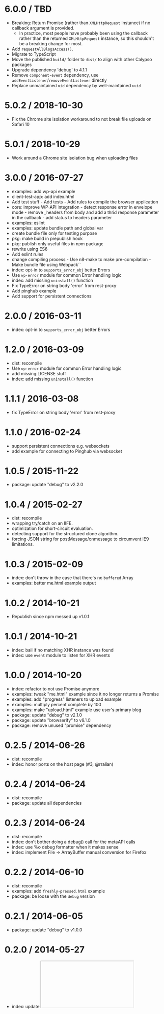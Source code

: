 # 6.0.0 / TBD

- Breaking: Return Promise (rather than `XMLHttpRequest` instance) if no callback argument is provided.
  - In practice, most people have probably been using the callback rather than the returned `XMLHttpRequest` instance, so this shouldn't be a breaking change for most.
- Add `requestAllBlogsAccess()`.
- Migrate to TypeScript
- Move the published `build/` folder to `dist/` to align with other Calypso packages
- Upgrade dependency 'debug' to 4.1.1
- Remove `component-event` dependency, use `addEventListener`/`removeEventListener` directly
- Replace unmaintained `uid` dependency by well-maintained `uuid`

# 5.0.2 / 2018-10-30

- Fix the Chrome site isolation workaround to not break file uploads on Safari 10

# 5.0.1 / 2018-10-29

- Work around a Chrome site isolation bug when uploading files

# 3.0.0 / 2016-07-27

- examples: add wp-api example
- client-test-app: add index.html
- Add test stuff - Add tests - Add rules to compile the browser application
- core: improve WP-API integration - detect response error in envelope mode - remove \_headers from body and add a thrid response parameter in the callback - add status to headers parameter
- examples: eslint
- examples: update bundle path and global var
- create bundle file only for testing purpose
- pkg: make build in prepublish hook
- pkg: publish only useful files in npm package
- rewrite using ES6
- Add eslint rules
- change compiling process - Use n8-make to make pre-compilation - Make bundle file using Webpack``
- index: opt-in to `supports_error_obj` better Errors
- Use `wp-error` module for common Error handling logic
- index: add missing `uninstall()` function
- Fix TypeError on string body 'error' from rest-proxy
- Add pinghub example
- Add support for persistent connections

# 2.0.0 / 2016-03-11

- index: opt-in to `supports_error_obj` better Errors

# 1.2.0 / 2016-03-09

- dist: recompile
- Use `wp-error` module for common Error handling logic
- add missing LICENSE stuff
- index: add missing `uninstall()` function

# 1.1.1 / 2016-03-08

- fix TypeError on string body 'error' from rest-proxy

# 1.1.0 / 2016-02-24

- support persistent connections e.g. websockets
- add example for connecting to Pinghub via websocket

# 1.0.5 / 2015-11-22

- package: update "debug" to v2.2.0

# 1.0.4 / 2015-02-27

- dist: recompile
- wrapping try/catch on an IIFE.
- optimization for short-circuit evaluation.
- detecting support for the structured clone algorithm.
- forcing JSON string for postMessage/onmessage to circumvent IE9 limitations.

# 1.0.3 / 2015-02-09

- index: don't throw in the case that there's no `buffered` Array
- examples: better me.html example output

# 1.0.2 / 2014-10-21

- Republish since npm messed up v1.0.1

# 1.0.1 / 2014-10-21

- index: bail if no matching XHR instance was found
- index: use `event` module to listen for XHR events

# 1.0.0 / 2014-10-20

- index: refactor to not use Promise anymore
- examples: tweak "me.html" example since it no longer returns a Promise
- examples: add "progress" listeners to upload example
- examples: multiply percent complete by 100
- examples: make "upload.html" example use user's primary blog
- package: update "debug" to v2.1.0
- package: update "browserify" to v6.1.0
- package: remove unused "promise" dependency

# 0.2.5 / 2014-06-26

- dist: recompile
- index: honor ports on the host page (#3, @rralian)

# 0.2.4 / 2014-06-24

- dist: recompile
- package: update all dependencies

# 0.2.3 / 2014-06-24

- dist: recompile
- index: don't bother doing a debug() call for the metaAPI calls
- index: use %o debug formatter when it makes sense
- index: implement File -> ArrayBuffer manual conversion for Firefox

# 0.2.2 / 2014-06-10

- dist: recompile
- examples: add `freshly-pressed.html` example
- package: be loose with the `debug` version

# 0.2.1 / 2014-06-05

- package: update "debug" to v1.0.0

# 0.2.0 / 2014-05-27

- index: update <iframe> "src" URL
- examples: fix <script> tag src location

# 0.1.1 / 2014-05-12

- examples: add `upload.html` example
- index: rename `res` variable to `body`
- index: bind to iframe "load" event before setting `.src`

# 0.1.0 / 2014-04-22

- initial release

